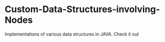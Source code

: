 # Custom-Data-Structures-involving-Nodes
Implementations of various data structures in JAVA.
Check it out
